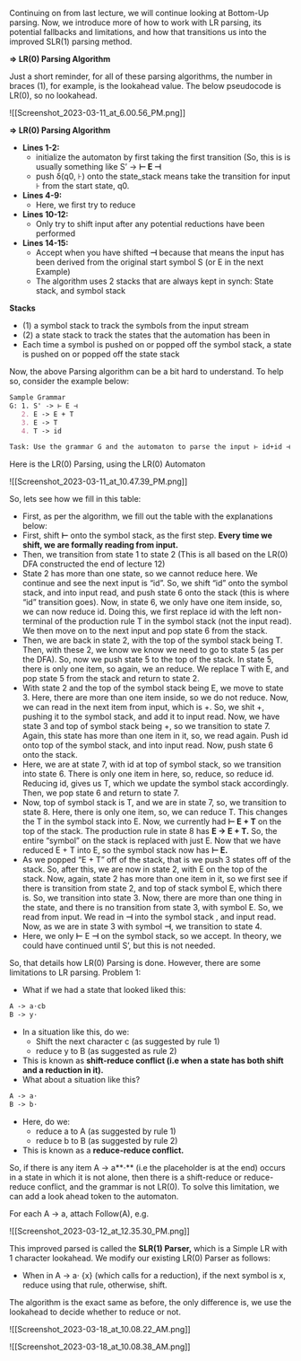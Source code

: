 Continuing on from last lecture, we will continue looking at Bottom-Up parsing. Now, we introduce more of how to work with LR parsing, its potential fallbacks and limitations, and how that transitions us into the improved SLR(1) parsing method.

  

**⇒ LR(0) Parsing Algorithm**

Just a short reminder, for all of these parsing algorithms, the number in braces (1), for example, is the lookahead value. The below pseudocode is LR(0), so no lookahead.

![[Screenshot_2023-03-11_at_6.00.56_PM.png]]

**⇒ LR(0) Parsing Algorithm**

- **Lines 1-2:**
    - initialize the automaton by first taking the first transition (So, this is is usually something like S’ → **⊢ E ⊣**
    - push δ(q0, ⊦) onto the state_stack means take the transition for input ⊦ from the start state, q0.
- **Lines 4-9:**
    - Here, we first try to reduce
- **Lines 10-12:**
    - Only try to shift input after any potential reductions have been performed
- **Lines 14-15:**
    - Accept when you have shifted **⊣** because that means the input has been derived from the original start symbol S (or E in the next Example)
    - The algorithm uses 2 stacks that are always kept in synch: State stack, and symbol stack

  

**Stacks**

- (1) a symbol stack to track the symbols from the input stream
- (2) a state stack to track the states that the automation has been in
- Each time a symbol is pushed on or popped off the symbol stack, a state is pushed on or popped off the state stack

  

Now, the above Parsing algorithm can be a bit hard to understand. To help so, consider the example below:

```Markdown
Sample Grammar 
G: 1. S' -> ⊢ E ⊣
   2. E -> E + T
   3. E -> T
   4. T -> id

Task: Use the grammar G and the automaton to parse the input ⊢ id+id ⊣
```

Here is the LR(0) Parsing, using the LR(0) Automaton

![[Screenshot_2023-03-11_at_10.47.39_PM.png]]

So, lets see how we fill in this table:

- First, as per the algorithm, we fill out the table with the explanations below:
- First, shift **⊢** onto the symbol stack, as the first step. **Every time we shift, we are formally reading from input.**
- Then, we transition from state 1 to state 2 (This is all based on the LR(0) DFA constructed the end of lecture 12)
- State 2 has more than one state, so we cannot reduce here. We continue and see the next input is “id”. So, we shift “id” onto the symbol stack, and into input read, and push state 6 onto the stack (this is where “id” transition goes). Now, in state 6, we only have one item inside, so, we can now reduce id. Doing this, we first replace id with the left non-terminal of the production rule T in the symbol stack (not the input read). We then move on to the next input and pop state 6 from the stack.
- Then, we are back in state 2, with the top of the symbol stack being T. Then, with these 2, we know we know we need to go to state 5 (as per the DFA). So, now we push state 5 to the top of the stack. In state 5, there is only one item, so again, we an reduce. We replace T with E, and pop state 5 from the stack and return to state 2.
- With state 2 and the top of the symbol stack being E, we move to state 3. Here, there are more than one item inside, so we do not reduce. Now, we can read in the next item from input, which is +. So, we shit +, pushing it to the symbol stack, and add it to input read. Now, we have state 3 and top of symbol stack being +, so we transition to state 7. Again, this state has more than one item in it, so, we read again. Push id onto top of the symbol stack, and into input read. Now, push state 6 onto the stack.
- Here, we are at state 7, with id at top of symbol stack, so we transition into state 6. There is only one item in here, so, reduce, so reduce id. Reducing id, gives us T, which we update the symbol stack accordingly. Then, we pop state 6 and return to state 7.
- Now, top of symbol stack is T, and we are in state 7, so, we transition to state 8. Here, there is only one item, so, we can reduce T. This changes the T in the symbol stack into E. Now, we currently had **⊢ E + T** on the top of the stack. The production rule in state 8 has **E → E + T.** So, the entire “symbol” on the stack is replaced with just E. Now that we have reduced E + T into E, so the symbol stack now has **⊢ E.**
- As we popped “E + T” off of the stack, that is we push 3 states off of the stack. So, after this, we are now in state 2, with E on the top of the stack. Now, again, state 2 has more than one item in it, so we first see if there is transition from state 2, and top of stack symbol E, which there is. So, we transition into state 3. Now, there are more than one thing in the state, and there is no transition from state 3, with symbol E. So, we read from input. We read in **⊣** into the symbol stack , and input read. Now, as we are in state 3 with symbol **⊣**, we transition to state 4.
- Here, we only **⊢** E **⊣** on the symbol stack, so we accept. In theory, we could have continued until S’, but this is not needed.

  

So, that details how LR(0) Parsing is done. However, there are some limitations to LR parsing. Problem 1:

- What if we had a state that looked liked this:

```Markdown
A -> a⋅cb
B -> y⋅
```

- In a situation like this, do we:
    - Shift the next character c (as suggested by rule 1)
    - reduce y to B (as suggested as rule 2)
- This is known as **shift-reduce conflict (i.e when a state has both shift and a reduction in it).**
- What about a situation like this?

```Markdown
A -> a⋅
B -> b⋅
```

- Here, do we:
    - reduce a to A (as suggested by rule 1)
    - reduce b to B (as suggested by rule 2)
- This is known as a **reduce-reduce conflict.**

  

So, if there is any item A → a**⋅** (i.e the placeholder is at the end) occurs in a state in which it is not alone, then there is a shift-reduce or reduce-reduce conflict, and the grammar is not LR(0). To solve this limitation, we can add a look ahead token to the automaton.

  

For each A → a, attach Follow(A), e.g.

![[Screenshot_2023-03-12_at_12.35.30_PM.png]]

This improved parsed is called the **SLR(1) Parser,** which is a Simple LR with 1 character lookahead. We modify our existing LR(0) Parser as follows:

- When in A → a⋅ {x} (which calls for a reduction), if the next symbol is x, reduce using that rule, otherwise, shift.

The algorithm is the exact same as before, the only difference is, we use the lookahead to decide whether to reduce or not.

![[Screenshot_2023-03-18_at_10.08.22_AM.png]]

![[Screenshot_2023-03-18_at_10.08.38_AM.png]]